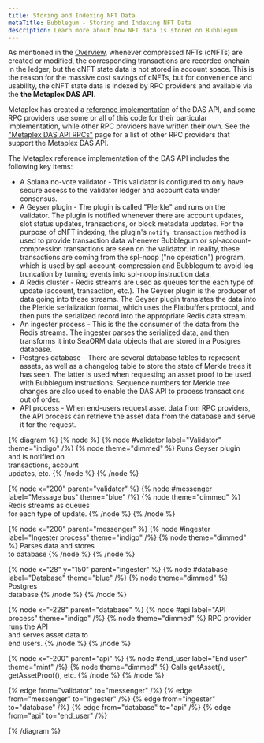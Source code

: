 ```yaml
---
title: Storing and Indexing NFT Data
metaTitle: Bubblegum - Storing and Indexing NFT Data
description: Learn more about how NFT data is stored on Bubblegum
---
```


As mentioned in the [Overview](/bubblegum#read-api), whenever compressed NFTs (cNFTs) are created or modified, the corresponding transactions are recorded onchain in the ledger, but the cNFT state data is not stored in account space.  This is the reason for the massive cost savings of cNFTs, but for convenience and usability, the cNFT state data is indexed by RPC providers and available via the **the Metaplex DAS API**.

Metaplex has created a [reference implementation](https://github.com/metaplex-foundation/digital-asset-rpc-infrastructure) of the DAS API, and some RPC providers use some or all of this code for their particular implementation, while other RPC providers have written their own.  See the ["Metaplex DAS API RPCs"](/bubblegum/rpcs) page for a list of other RPC providers that support the Metaplex DAS API.

The Metaplex reference implementation of the DAS API includes the following key items:
* A Solana no-vote validator - This validator is configured to only have secure access to the validator ledger and account data under consensus.
* A Geyser plugin - The plugin is called "Plerkle" and runs on the validator.  The plugin is notified whenever there are account updates, slot status updates, transactions, or block metadata updates.  For the purpose of cNFT indexing, the plugin's `notify_transaction` method is used to provide transaction data whenever Bubblegum or spl-account-compression transactions are seen on the validator.  In reality, these transactions are coming from the spl-noop ("no operation") program, which is used by spl-account-compression and Bubblegum to avoid log truncation by turning events into spl-noop instruction data.
* A Redis cluster - Redis streams are used as queues for the each type of update (account, transaction, etc.).  The Geyser plugin is the producer of data going into these streams.  The Geyser plugin translates the data into the Plerkle serialization format, which uses the Flatbuffers protocol, and then puts the serialized record into the appropriate Redis data stream.
* An ingester process - This is the the consumer of the data from the Redis streams.  The ingester parses the serialized data, and then transforms it into SeaORM data objects that are stored in a Postgres database.
 * Postgres database - There are several database tables to represent assets, as well as a changelog table to store the state of Merkle trees it has seen.  The latter is used when requesting an asset proof to be used with Bubblegum instructions. Sequence numbers for Merkle tree changes are also used to enable the DAS API to process transactions out of order.
* API process - When end-users request asset data from RPC providers, the API process can retrieve the asset data from the database and serve it for the request.

{% diagram %}
{% node %}
{% node #validator label="Validator" theme="indigo" /%}
{% node theme="dimmed" %}
Runs Geyser plugin \
and is notified on \
transactions, account \
updates, etc.
{% /node %}
{% /node %}

{% node x="200" parent="validator" %}
{% node #messenger label="Message bus" theme="blue" /%}
{% node theme="dimmed" %}
Redis streams as queues \
for each type of update.
{% /node %}
{% /node %}

{% node x="200" parent="messenger" %}
{% node #ingester label="Ingester process" theme="indigo" /%}
{% node theme="dimmed" %}
Parses data and stores \
to database
{% /node %}
{% /node %}

{% node x="28" y="150" parent="ingester" %}
{% node #database label="Database" theme="blue" /%}
{% node theme="dimmed" %}
Postgres \
database
{% /node %}
{% /node %}

{% node x="-228" parent="database" %}
{% node #api label="API process" theme="indigo" /%}
{% node theme="dimmed" %}
RPC provider runs the API\
and serves asset data to \
end users.
{% /node %}
{% /node %}

{% node x="-200" parent="api" %}
{% node #end_user label="End user" theme="mint" /%}
{% node theme="dimmed" %}
Calls getAsset(), \
getAssetProof(), etc.
{% /node %}
{% /node %}

{% edge from="validator" to="messenger" /%}
{% edge from="messenger" to="ingester" /%}
{% edge from="ingester" to="database" /%}
{% edge from="database" to="api" /%}
{% edge from="api" to="end_user" /%}

{% /diagram %}
